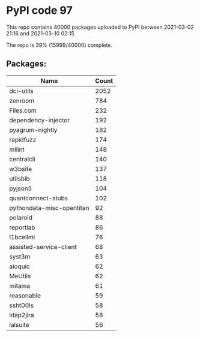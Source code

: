 # PyPI code 97

This repo contains 40000 packages uploaded to PyPI between 
2021-03-02 21:16 and 2021-03-10 02:15.

The repo is 39% (15999/40000) complete.

## Packages:

| Name  | Count |
| ----- | ----- |
| dci-utils | 2052 |
| zenroom | 784 |
| Files.com | 232 |
| dependency-injector | 192 |
| pyagrum-nightly | 182 |
| rapidfuzz | 174 |
| mllint | 148 |
| centralcli | 140 |
| w3bsite | 137 |
| utilsbib | 118 |
| pyjson5 | 104 |
| quantconnect-stubs | 102 |
| pythondata-misc-opentitan | 92 |
| polaroid | 88 |
| reportlab | 86 |
| l1bcellml | 76 |
| assisted-service-client | 68 |
| syst3m | 63 |
| aioquic | 62 |
| MeUtils | 62 |
| mitama | 61 |
| reasonable | 59 |
| ssht00ls | 58 |
| ldap2jira | 58 |
| lalsuite | 56 |


